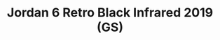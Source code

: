 ---
layout: post
title: "Jordan 6 Retro Black Infrared 2019 (GS)"
img: "https://stockx.imgix.net/Air-Jordan-6-Retro-Black-Infrared-2019-GS.png?fit=fill&bg=FFFFFF&w=300&h=214&auto=format,compress&trim=color&q=90&dpr=2&updated_at=1548083563"
release: "# of Sales: 307 "
new: "False"
url: "air-jordan-6-retro-black-infrared-2019-gs"
sec0: "Similar Shoes"
name00: "Jordan Future QS Infrared 23" 
url00: "jordan-future-qs-infrared-23"
img00: "Air-Jordan-Future-Premium-QS-Infrared.jpg"
name01: "Nike Dunk SB Mid Obsidian Navy Blue" 
url01: "nike-dunk-sb-mid-obsidian-navy-blue"
img01: "Nike-Dunk-SB-Mid-Obsidian-Navy-Blue.jpg"
name02: "LeBron X EXT Denim" 
url02: "lebron-x-ext-denim"
img02: "Nike-Lebron-X-10-EXT-Denim.jpg"
name03: "LeBron X Prism" 
url03: "lebron-x-prism"
img03: "Nike-Lebron-X-10-Prism.jpg"
name04: "Nike SB Stefan Janoski Max Mid All Black" 
url04: "nike-sb-stefan-janoski-max-mid-all-black"
img04: "Nike-SB-Stefan-Janoski-Max-Mid-All-Black.jpg"

sec2: "Higher Tops"
name20: "LeBron X EXT Denim" 
url20: "lebron-x-ext-denim"
img20: "Nike-Lebron-X-10-EXT-Denim.jpg"
name21: "Jordan 6 Retro Infrared Black 2014 (GS)" 
url21: "jordan-6-retro-infrared-black-2014-gs"
img21: "Air-Jordan-6-Retro-Infrared-Black-2014-GS.jpg"
name22: "Jordan 5 Retro 3Lab5 Infrared" 
url22: "jordan-5-retro-3lab5-infrared"
img22: "Air-Jordan-5-Retro-3Lab5-Infrared-Product.jpg"
name23: "LeBron X Prism" 
url23: "lebron-x-prism"
img23: "Nike-Lebron-X-10-Prism.jpg"
name24: "LeBron 11 Blackout" 
url24: "lebron-11-blackout"
img24: "Nike-Lebron-11-Blackout.jpg"

sec3: "Lower Tops"
name30: "Air VaporMax Moc 2 Acronym Light Bone" 
url30: "nike-air-vapormax-moc-2-acronym-light-bone"
img30: "Nike-Air-VaporMax-Moc-2-Acronym-Light-Bone.png"
name31: "Nike Flyknit Racer Volt (2016)" 
url31: "nike-flyknit-racer-volt-2016"
img31: "Nike-Flyknit-Racer-Volt-2016.jpg"
name32: "Nike Flyknit Racer Orange Dark Grey (2016)" 
url32: "nike-flyknit-racer-orange-dark-grey"
img32: "Nike-Flyknit-Racer-Orange-Dark-Grey.jpg"
name33: "Nike Dunk SB Low Hackey Sack" 
url33: "nike-dunk-sb-low-hackey-sack"
img33: "Nike-Dunk-SB-Low-Hackey-Sack.jpg"
name34: "Nike SB Stefan Janoski Zoom Mid Summit White" 
url34: "nike-sb-stefan-janoski-zoom-mid-summit-white"
img34: "Nike-SB-Stefan-Janoski-Zoom-Mid-Summit-White.jpg"

sec4: "More Red"
name40: "Jordan Future QS Infrared 23" 
url40: "jordan-future-qs-infrared-23"
img40: "Air-Jordan-Future-Premium-QS-Infrared.jpg"
name41: "LeBron X Prism" 
url41: "lebron-x-prism"
img41: "Nike-Lebron-X-10-Prism.jpg"
name42: "adidas Stan Smith Mid Jacquard Pharrell Chalk White" 
url42: "adidas-stan-smith-mid-jacquard-pharrell-chalk-white"
img42: "Adidas-Stan-Smith-Mid-Jacquard-Pharrell-Chalk-White.png"
name43: "LeBron 11 NSW King of Miami" 
url43: "lebron-11-nsw-king-of-miami"
img43: "Nike-Lebron-11-NSW-King-of-Miami.jpg"
name44: "Reebok Kamikaze II SNS Tweed" 
url44: "reebok-kamikaze-ii-sns-tweed"
img44: "Reebok-Kamikaze-II-SNS-Tweed.jpg"

sec5: "More Blue"
name50: "Jordan 10 Retro Los Angeles (GS)" 
url50: "jordan-10-retro-los-angeles-gs"
img50: "Air-Jordan-10-Retro-Los-Angeles-GS.jpg"
name51: "Kobe 11 Brave Blue" 
url51: "kobe-11-brave-blue"
img51: "Nike-Kobe-11-Brave-Blue.jpg"
name52: "adidas Stan Smith Pharrell Blue" 
url52: "adidas-stan-smith-pharrell-blue"
img52: "Adidas-Stan-Smith-Pharrell-Solids-Blue.jpg"
name53: "adidas Tubular Doom Night Marine" 
url53: "adidas-tubular-doom-night-marine"
img53: "Adidas-Tubular-Doom-Night-Marine.jpg"
name54: "KD 5 Thunder Away" 
url54: "nike-kd-5-thunder-away"
img54: "Nike-KD-5-Thunder-Away.png"

sec1: "Matching Streetwear"
name10: "Bape Reflector Shark MA-1 Black" 
url10: "bape-reflector-shark-ma-1-black"
img10: "products/streetwear/Bape-Reflector-Shark-MA-1-Black-2.jpg"
name11: "Supreme Comme des Garcons SHIRT Split Box Logo Hooded Sweatshirt Black" 
url11: "supreme-comme-des-garcons-shirt-split-box-logo-hooded-sweatshirt-black"
img11: "products/streetwear/Supreme-Comme-des-Garcons-SHIRT-Split-Box-Logo-Hooded-Sweatshirt-Black.jpg"
name12: "Supreme Split Old English Hooded Sweatshirt Black" 
url12: "supreme-split-old-english-hooded-sweatshirt-black"
img12: "products/streetwear/Supreme-Split-Old-English-Hooded-Sweatshirt-Black.jpg"
name13: "Kith Treats x Got Milk Got Kith Hoodie Black" 
url13: "kith-treats-x-got-milk-got-kith-hoodie-black"
img13: "products/streetwear/Kith-Treats-x-Got-Milk-Got-Kith-Hoodie-Black.jpg"
name14: "Supreme WINDSTOPPER Zip Up Hooded Sweatshirt Navy" 
url14: "supreme-windstopper-zip-up-hooded-sweatshirt-navy"
img14: "products/streetwear/Supreme-WINDSTOPPER-Zip-Up-Hooded-Sweatshirt-Navy.jpg"

---